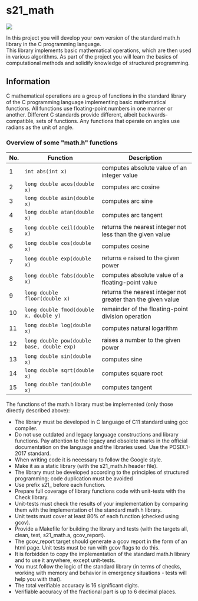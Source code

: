 # s21_math

<picture>
 <img src="https://github.com/VoLoK/s21_math/assets/112762382/a3b97458-ea95-4c2a-a347-90b6993d372d">
</picture>


In this project you will develop your own version of the standard math.h library in the C programming language.<br/> 
This library implements basic mathematical operations, which are then used in various algorithms. 
As part of the project you will learn the basics of computational methods and solidify knowledge of structured programming.

## Information
C mathematical operations are a group of functions in the standard library of the C programming language implementing basic mathematical functions. 
All functions use floating-point numbers in one manner or another. 
Different C standards provide different, albeit backwards-compatible, sets of functions. 
Any functions that operate on angles use radians as the unit of angle.

### Overview of some "math.h" functions

| No. | Function | Description |
| --- | -------- | ----------- |
| 1 | `int abs(int x)` | computes absolute value of an integer value |
| 2 | `long double acos(double x)` | computes arc cosine |
| 3 | `long double asin(double x)` | computes arc sine |
| 4 | `long double atan(double x)` | computes arc tangent |
| 5 | `long double ceil(double x)` | returns the nearest integer not less than the given value |
| 6 | `long double cos(double x)` | computes cosine |
| 7 | `long double exp(double x)` | returns e raised to the given power |
| 8 | `long double fabs(double x)` | computes absolute value of a floating-point value |
| 9 | `long double floor(double x)` | returns the nearest integer not greater than the given value |
| 10 | `long double fmod(double x, double y)` | remainder of the floating-point division operation |
| 11 | `long double log(double x)` | computes natural logarithm |
| 12 | `long double pow(double base, double exp)` | raises a number to the given power |
| 13 | `long double sin(double x)` | computes sine |
| 14 | `long double sqrt(double x)` | computes square root |
| 15 | `long double tan(double x)` | computes tangent |  

The functions of the math.h library must be implemented (only those directly described above):

- The library must be developed in C language of C11 standard using gcc compiler.
- Do not use outdated and legacy language constructions and library functions. Pay attention to the legacy and obsolete marks in the official documentation on the language and the libraries used. Use the POSIX.1-2017 standard.
- When writing code it is necessary to follow the Google style.
- Make it as a static library (with the s21_math.h header file).
- The library must be developed according to the principles of structured programming; code duplication must be avoided
- Use prefix s21_ before each function.
- Prepare full coverage of library functions code with unit-tests with the Check library.
- Unit-tests must check the results of your implementation by comparing them with the implementation of the standard math.h library.
- Unit tests must cover at least 80% of each function (checked using gcov).
- Provide a Makefile for building the library and tests (with the targets all, clean, test, s21_math.a, gcov_report).
- The gcov_report target should generate a gcov report in the form of an html page. Unit tests must be run with gcov flags to do this.
- It is forbidden to copy the implementation of the standard math.h library and to use it anywhere, except unit-tests.
- You must follow the logic of the standard library (in terms of checks, working with memory and behavior in emergency situations - tests will help you with that).
- The total verifiable accuracy is 16 significant digits.
- Verifiable accuracy of the fractional part is up to 6 decimal places.

